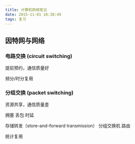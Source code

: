 ```yaml
---
title: 计算机网络笔记
date: 2015-11-01 10:38:49
tags: 复习
---
```


## 因特网与网络

### 电路交换 (circuit switching)

提前预约，通信质量好

频分/时分复用


### 分组交换 (packet switching)

资源共享，通信质量差 

拥塞  丢包  时延

存储转发（store-and-forward transmission）   分组交换机  路由

统计复用

<!--more>

- 数据报网络（INTERNET因特网）：无连接

- 虚电路网络（帧中继，ATM）：需要建立连接

路由（Route）

---
## 应用层

### 应用层协议

1. C/S 

2. P2P

3. C/S混合P2P

进程通信

应用程序编程接口（API）



因特网提供的运输服务：

- TCP服务

- UDP服务


#### HTTP

HTTP/1.0

HTTP/1.1

IP+PORT:标识主机进程

WEB服务

web page ：

- base

- object（URL）

RTT 往返时间

HTTP工作原理 C/S模式 对象为单位 无状态协议

B/S(浏览器/服务器)

- 非持久连接

 - 串行

 - 并行

- 持久连接

 - 非流水

 - 流水

HTTP报文格式


- 请求行

 - 方法字段

 - URL字段

 - HTTP协议版本字段

- 首部行

 - Web代理高速缓存所要求

- 空行


- 实体主体


#### COOKIE

1. 在HTTP响应报文中有一个cookie首部行；

2. 在HTTP请求报文中有一个cookie首部行；

3. 在用户端系统中保留有一个cookie文件，由用户的浏览器管理；

4. 在web站点有一个后端数据库。

```

# Netscape HTTP Cookie File
# http://curlm.haxx.se/rfc/cookie_spec.html
# This file was generated by libcurl! Edit at your own risk.

202.115.47.141	FALSE	/	FALSE	0	JSESSIONID	dbazcFE-LrkHb6W-H5XUu


```


#### WEB CACHES

Web缓存器也叫代理服务器，它能够代表初始Web服务器来满足HTTP请求的网络实体。

Web缓存器既是服务器又是客户机。



#### FTP

文件传输协议。

FTP使用两个并行的TCP连接来传输文件：

- 控制连接（21端口）

 - 用于在两个主机之间传输控制信息（用户标识/口令/改变远程目录的命令以及“put”和“get”文件的命令）。

- 数据连接（20端口）

 - 用于实际传输一个文件。

 - 非持久连接。

FTP协议使用一个分离的控制连接

FTP的控制信息是带外（out-of-band）传送的。

HTTP协议是在传输文件的TCP连接中发送请求和响应首部行的，因此HTTP是带内（in-band）发送控制信息的。

---
### 电子邮件的相关协议

- 用户代理 (user agent)

- 邮件服务器 (mail server)

- 简单邮件传输协议 (Simple Mail Transfer Protocol,SMTP)

 - 7位ASCLL码。

 - SMTP一般不使用中间服务器发送邮件。

 - 以 ` CTRF.CTRL `结束。



SMTP/HTTP比较

- HTTP:pull protocol

- SMTP:push protocol

- SMTP要求每个报文都是用7位ASCLL吗格式，HTTP没有这个限制。

- HTTP把每个对象封装在他自己的HTTP响应报文中，而SMTP把所有报文对象放在同一个报文中。

邮件报文格式与MIME

- 非ASCLL数据的MIME扩展

 - `Content-Type`

 - `Content-Transfer-Encoding`

 - 混合类型,分割符`--987667889`

邮件访问协议

- POP3

- IMAP

- HTTP

### DNS

域名系统（Domain-Name-System）

1. 一个由分层的DNS服务器实现的分布式数据库。

2. 一个允许主机查询分布式数据库的应用层协议。

服务：

- 主机名到ip地址的转换

- 主机别名（host aliasing）

- 邮件服务器别名（mail server aliasing）

- 负载分配（load distribution）

DNS工作机理概述

- 分布式，层次数据库

 - 根DNS服务器

 - 顶级域（TLD）服务器

 - 权威DNA服务器（authoritative）

 - 本地DNS服务器

DNS域名解析的工作模式：

- 迭代 

- 递归

DNS缓存（DNS caching)

DNS记录和报文

- 资源记录（Resource Record）

 - `(Name,Value,Type,TTL)`

 - `Type:A,NS,CNAME,MS``

- DNS报文


### P2P应用

- P2P文件分发（file distribution）

- BitTorrent

 - 最稀罕最优先（rarest first）

 - 对换算法

 - free-riding

P2P区域中搜索信息

- 集中式索引（centralized index）

 - 单点故障

 - 性能瓶颈和基础设施费用

 - 侵犯版权

- 查询洪泛（query flooding）

 - 广播量太大

- 层次覆盖（hierarchical overlay design）

### TCP套接字编程

---
## 传输层

- 应用层PDU：message->传输层PDU：segment

- 多路复用和多路分解

 - source port
 
 - dest port

- 面向无连接的UDP

 二元组

  why use UDP:

  - 无连接 no connection

  - 协议简单 simple:：no connection state at sender
  - samll segment head

  - no congestion coonstrol: UDP can blast away as fast as desired 

 UDP的适用: 在多播和广播中只能使用UDP（网络层）；DNA、SNMP;loss tolerrant、rate sensitive;

- 面向连接的TCP

 四元组（源端口，目的端口，源IP,目的IP）

- 可靠数据传输的原理

 - rdt 1.0

 - rdt 1.1

 - rdt 2.0

 - rdt 2.1

 - rdt 3.0

 流水线可靠数据传输协议：GBN(回退N步),SR(选择重传)。

  滑动窗口原理

  


可靠数据传输原理
---
### TCP

单工，半双工，全双工

TCP的结构

序号（segment number） 确认号（acknowledge number）




















